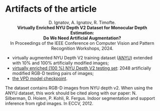<base target="_blank">
<H1>Artifacts of the article</H1>
<center>D. Ignatov, A. Ignatov, R. Timofte. </center> <center><B>Virtually Enriched NYU Depth V2 Dataset for Monocular Depth Estimation:<br/> Do We Need Artificial Augmentation?</B> <br/> In Proceedings of the IEEE Conference on Computer Vision and Pattern Recognition Workshops, 2024.</center>

- virtually augmented NYU Depth V2 training dataset (<a href="https://drive.google.com/file/d/1nrsiowQW1L9IEYLWoiGfJAhD56nSA3Sx/view?usp=sharing" target="_blank">ANYU</a>) extended with 10% and 100% artificially modified images;
- <a href="https://drive.google.com/file/d/1Uwhv50z1ke13O0X34WFsRTKaph8rqKqs/view?usp=sharing" target="_blank">virtually enriched (100 %) NYU Depth V2 testing set</a>: 2048 artificially modified RGB-D testing pairs of images; 
- <a href="https://drive.google.com/file/d/1xl3_CwEmPWtbswuS5ZW8K-ad8Xi7GRMr/view?usp=sharing" target="_blank">the VPD model checkpoint</a>.

The dataset contains RGB-D images from NYU depth v2. When using the ANYU dataset, this work should be cited along with our paper:
N. Silberman, D. Hoiem, P. Kohli, R. Fergus. Indoor segmentation and support inference from rgbd images. In ECCV, 2012.
